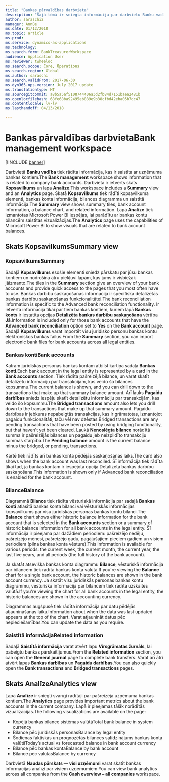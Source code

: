 ```yaml
---
title: "Bankas pārvaldības darbvieta"
description: "Šajā tēmā ir sniegta informācija par darbvietu Banku vadība. Šajā darbvietā tiek rādīta informācija, kas ir saistīta ar uzņēmuma bankas kontiem, un tajā ir ietverts skats Kopsavilkums un lapa Analīze. Skatā Kopsavilkums tiek rādīti kopsavilkuma elementi, bankas konta informācija, bilances diagramma un saistītā informācija. Lapā Analīze tiek izmantotas Microsoft Power BI iespējas, lai parādītu ar bankas kontu bilancēm saistītas vizualizācijas."
author: saraschi2
manager: AnnBe
ms.date: 01/12/2018
ms.topic: article
ms.prod: 
ms.service: dynamics-ax-applications
ms.technology: 
ms.search.form: BankTreasurerWorkspace
audience: Application User
ms.reviewer: twheeloc
ms.search.scope: Core, Operations
ms.search.region: Global
ms.author: saraschi
ms.search.validFrom: 2017-06-30
ms.dyn365.ops.version: July 2017 update
ms.translationtype: HT
ms.sourcegitcommit: a8b5a5af5108744406a3d2fb84d7151baea2481b
ms.openlocfilehash: 68fe68ba92495eb089e9b38cfbd42eba05b7dc47
ms.contentlocale: lv-lv
ms.lasthandoff: 04/13/2018

---
```

# <a name="bank-management-workspace"></a><span data-ttu-id="f515c-106">Bankas pārvaldības darbvieta</span><span class="sxs-lookup"><span data-stu-id="f515c-106">Bank management workspace</span></span>

[!INCLUDE [banner](../includes/banner.md)]

<span data-ttu-id="f515c-107">Darbvietā **Banku vadība** tiek rādīta informācija, kas ir saistīta ar uzņēmuma bankas kontiem.</span><span class="sxs-lookup"><span data-stu-id="f515c-107">The **Bank management** workspace shows information that is related to company bank accounts.</span></span> <span data-ttu-id="f515c-108">Darbvietā ir ietverts skats **Kopsavilkums** un lapa **Analīze**.</span><span class="sxs-lookup"><span data-stu-id="f515c-108">This workspace includes a **Summary** view and an **Analytics** page.</span></span> <span data-ttu-id="f515c-109">Skatā **Kopsavilkums** tiek rādīti kopsavilkuma elementi, bankas konta informācija, bilances diagramma un saistītā informācija.</span><span class="sxs-lookup"><span data-stu-id="f515c-109">The **Summary** view shows summary tiles, bank account information, a balance chart, and related information.</span></span> <span data-ttu-id="f515c-110">Lapā **Analīze** tiek izmantotas Microsoft Power BI iespējas, lai parādītu ar bankas kontu bilancēm saistītas vizualizācijas.</span><span class="sxs-lookup"><span data-stu-id="f515c-110">The **Analytics** page uses the capabilities of Microsoft Power BI to show visuals that are related to bank account balances.</span></span>

## <a name="summary-view"></a><span data-ttu-id="f515c-111">Skats Kopsavilkums</span><span class="sxs-lookup"><span data-stu-id="f515c-111">Summary view</span></span>

### <a name="summary"></a><span data-ttu-id="f515c-112">Kopsavilkums</span><span class="sxs-lookup"><span data-stu-id="f515c-112">Summary</span></span>

<span data-ttu-id="f515c-113">Sadaļā **Kopsavilkums** esošie elementi sniedz pārskatu par jūsu bankas kontiem un nodrošina ātru piekļuvi lapām, kas jums ir visbiežāk jāizmanto.</span><span class="sxs-lookup"><span data-stu-id="f515c-113">The tiles in the **Summary** section give an overview of your bank accounts and provide quick access to the pages that you most often have to use.</span></span> <span data-ttu-id="f515c-114">Bankas darbību saskaņošanas informācija ir specifiska detalizētās bankas darbību saskaņošanas funkcionalitātei.</span><span class="sxs-lookup"><span data-stu-id="f515c-114">The bank reconciliation information is specific to the Advanced bank reconciliation functionality.</span></span> <span data-ttu-id="f515c-115">Ir ietverta informācija tikai par tiem bankas kontiem, kuriem lapā **Bankas konts** ir iestatīta opcijas **Detalizēta bankas darbību saskaņošana** vērtība **Jā**.</span><span class="sxs-lookup"><span data-stu-id="f515c-115">Information is included only for those bank accounts that have the **Advanced bank reconciliation** option set to **Yes** on the **Bank account** page.</span></span> <span data-ttu-id="f515c-116">Sadaļā **Kopsavilkums** varat importēt visu juridisko personu bankas kontu elektroniskos bankas failus.</span><span class="sxs-lookup"><span data-stu-id="f515c-116">From the **Summary** section, you can import electronic bank files for bank accounts across all legal entities.</span></span>

### <a name="bank-accounts"></a><span data-ttu-id="f515c-117">Bankas konti</span><span class="sxs-lookup"><span data-stu-id="f515c-117">Bank accounts</span></span>

<span data-ttu-id="f515c-118">Katram juridiskās personas bankas kontam atbilst kartiņa sadaļā **Bankas konti**.</span><span class="sxs-lookup"><span data-stu-id="f515c-118">Each bank account in the legal entity is represented by a card in the **Bank accounts** section.</span></span> <span data-ttu-id="f515c-119">Tiek rādīta pašreizējā bilance, un varat skatīt detalizētu informāciju par transakcijām, kas veido šo bilances kopsummu.</span><span class="sxs-lookup"><span data-stu-id="f515c-119">The current balance is shown, and you can drill down to the transactions that make up that summary balance amount.</span></span> <span data-ttu-id="f515c-120">Arī lauks **Pagaidu darbības** sniedz iespēju skatīt detalizētu informāciju par transakcijām, kas veido šo kopsummu.</span><span class="sxs-lookup"><span data-stu-id="f515c-120">The **Bridged transactions** amount also lets you drill down to the transactions that make up that summary amount.</span></span> <span data-ttu-id="f515c-121">Pagaidu darbības ir jebkuras nepabeigtās transakcijas, kas ir grāmatotas, izmantojot pagaidu funkcionalitāti, taču vēl nav dzēstas.</span><span class="sxs-lookup"><span data-stu-id="f515c-121">Bridged transactions are any pending transactions that have been posted by using bridging functionality, but that haven't yet been cleared.</span></span> <span data-ttu-id="f515c-122">Laukā **Nenoslēgta bilance** norādītā summa ir pašreizējās bilances un pagaidu jeb neizpildīto transakciju summas starpība.</span><span class="sxs-lookup"><span data-stu-id="f515c-122">The **Pending balance** amount is the current balance minus the bridged, or pending, transactions.</span></span>

<span data-ttu-id="f515c-123">Kartē tiek rādīts arī bankas konta pēdējās saskaņošanas laiks.</span><span class="sxs-lookup"><span data-stu-id="f515c-123">The card also shows when the bank account was last reconciled.</span></span> <span data-ttu-id="f515c-124">Šī informācija tiek rādīta tikai tad, ja bankas kontam ir iespējota opcija Detalizēta bankas darbību saskaņošana.</span><span class="sxs-lookup"><span data-stu-id="f515c-124">This information is shown only if Advanced bank reconciliation is enabled for the bank account.</span></span>

### <a name="balance"></a><span data-ttu-id="f515c-125">Bilance</span><span class="sxs-lookup"><span data-stu-id="f515c-125">Balance</span></span>

<span data-ttu-id="f515c-126">Diagrammā **Bilance** tiek rādīta vēsturiskā informācija par sadaļā **Bankas konti** atlasītā bankas konta bilanci vai vēsturiskās informācijas kopsavilkums par visu juridiskās personas bankas kontu bilanci.</span><span class="sxs-lookup"><span data-stu-id="f515c-126">The **Balance** chart shows either historic balance information for the bank account that is selected in the **Bank accounts** section or a summary of historic balance information for all bank accounts in the legal entity.</span></span> <span data-ttu-id="f515c-127">Šī informācija ir pieejama par dažādiem periodiem: pašreizējo nedēļu, pašreizējo mēnesi, pašreizējo gadu, pagājušajiem pieciem gadiem un visiem periodiem (pilna bankas konta vēsture).</span><span class="sxs-lookup"><span data-stu-id="f515c-127">This information is available for various periods: the current week, the current month, the current year, the last five years, and all periods (the full history of the bank account).</span></span> 

<span data-ttu-id="f515c-128">Ja skatāt atsevišķa bankas konta diagrammu **Bilance**, vēsturiskā informācija par bilancēm tiek rādīta bankas konta valūtā.</span><span class="sxs-lookup"><span data-stu-id="f515c-128">If you're viewing the **Balance** chart for a single bank account, the historic balances are shown in the bank account currency.</span></span> <span data-ttu-id="f515c-129">Ja skatāt visu juridiskās personas bankas kontu diagrammu, vēsturiskā informācija par bilancēm tiek rādīta uzskaites valūtā.</span><span class="sxs-lookup"><span data-stu-id="f515c-129">If you're viewing the chart for all bank accounts in the legal entity, the historic balances are shown in the accounting currency.</span></span>

<span data-ttu-id="f515c-130">Diagrammas augšpusē tiek rādīta informācija par datu pēdējās atjaunināšanas laiku.</span><span class="sxs-lookup"><span data-stu-id="f515c-130">Information about when the data was last updated appears at the top of the chart.</span></span> <span data-ttu-id="f515c-131">Varat atjaunināt datus pēc nepieciešamības.</span><span class="sxs-lookup"><span data-stu-id="f515c-131">You can update the data as you require.</span></span>

### <a name="related-information"></a><span data-ttu-id="f515c-132">Saistītā informācija</span><span class="sxs-lookup"><span data-stu-id="f515c-132">Related information</span></span>

<span data-ttu-id="f515c-133">Sadaļā **Saistītā informācija** varat atvērt lapu **Virsgrāmatas žurnāls**, lai pabeigtu bankas pārskaitījumus.</span><span class="sxs-lookup"><span data-stu-id="f515c-133">From the **Related information** section, you can open the **General journal** page to complete bank transfers.</span></span> <span data-ttu-id="f515c-134">Varat arī ātri atvērt lapas **Bankas darbības** un **Pagaidu darbības**.</span><span class="sxs-lookup"><span data-stu-id="f515c-134">You can also quickly open the **Bank transactions** and **Bridged transactions** pages.</span></span>

## <a name="analytics-view"></a><span data-ttu-id="f515c-135">Skats Analīze</span><span class="sxs-lookup"><span data-stu-id="f515c-135">Analytics view</span></span>

<span data-ttu-id="f515c-136">Lapā **Analīze** ir sniegti svarīgi rādītāji par pašreizējā uzņēmuma bankas kontiem.</span><span class="sxs-lookup"><span data-stu-id="f515c-136">The **Analytics** page provides important metrics about the bank accounts in the current company.</span></span> <span data-ttu-id="f515c-137">Lapā ir pieejamas tālāk norādītās vizualizācijas.</span><span class="sxs-lookup"><span data-stu-id="f515c-137">The following visualizations are available on the page:</span></span>

-   <span data-ttu-id="f515c-138">Kopējā bankas bilance sistēmas valūtā</span><span class="sxs-lookup"><span data-stu-id="f515c-138">Total bank balance in system currency</span></span>
-   <span data-ttu-id="f515c-139">Bilance pēc juridiskās personas</span><span class="sxs-lookup"><span data-stu-id="f515c-139">Balance by legal entity</span></span>
-   <span data-ttu-id="f515c-140">Šodienas faktiskās un prognozētās bilances salīdzinājums bankas konta valūtā</span><span class="sxs-lookup"><span data-stu-id="f515c-140">Today’s actual vs forecasted balance in bank account currency</span></span>
-   <span data-ttu-id="f515c-141">Bilance pēc bankas konta</span><span class="sxs-lookup"><span data-stu-id="f515c-141">Balance by bank account</span></span>
-   <span data-ttu-id="f515c-142">Bilance pēc valūtas</span><span class="sxs-lookup"><span data-stu-id="f515c-142">Balance by currency</span></span>

<span data-ttu-id="f515c-143">Darbvietā **Naudas pārskats — visi uzņēmumi** varat skatīt bankas informācijas analīzi par visiem uzņēmumiem.</span><span class="sxs-lookup"><span data-stu-id="f515c-143">You can view bank analytics across all companies from the **Cash overview – all companies** workspace.</span></span>

